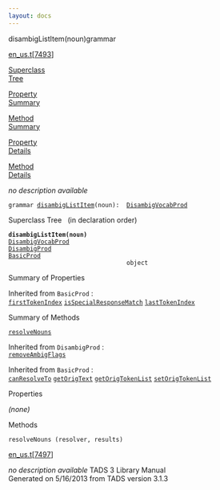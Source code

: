 ```yaml
---
layout: docs
---
```

<span class="title">disambigListItem(noun)</span><span class="type">grammar</span>

[en_us.t](../file/en_us.t.html)\[[7493](../source/en_us.t.html#7493)\]

[Superclass  
Tree](#_SuperClassTree_)

[Property  
Summary](#_PropSummary_)

[Method  
Summary](#_MethodSummary_)

[Property  
Details](#_Properties_)

[Method  
Details](#_Methods_)



*no description available*

`grammar `<span class="gramalt">[`disambigListItem`](../object/disambigListItem.html)`(noun)`</span>` :   `[`DisambigVocabProd`](../object/DisambigVocabProd.html)



<span id="_SuperClassTree_"></span>



<span class="hdln">Superclass Tree</span>   (in declaration order)



**`disambigListItem(noun)`**  
[`DisambigVocabProd`](../object/DisambigVocabProd.html)  
[`DisambigProd`](../object/DisambigProd.html)  
[`BasicProd`](../object/BasicProd.html)  
`                                 object`  
<span id="_PropSummary_"></span>



<span class="hdln">Summary of Properties</span>  


Inherited from `BasicProd` :  
[`firstTokenIndex`](../object/BasicProd.html#firstTokenIndex) [`isSpecialResponseMatch`](../object/BasicProd.html#isSpecialResponseMatch) [`lastTokenIndex`](../object/BasicProd.html#lastTokenIndex)

<span id="_MethodSummary_"></span>



<span class="hdln">Summary of Methods</span>  



[`resolveNouns`](#resolveNouns)



Inherited from `DisambigProd` :  
[`removeAmbigFlags`](../object/DisambigProd.html#removeAmbigFlags)

Inherited from `BasicProd` :  
[`canResolveTo`](../object/BasicProd.html#canResolveTo) [`getOrigText`](../object/BasicProd.html#getOrigText) [`getOrigTokenList`](../object/BasicProd.html#getOrigTokenList) [`setOrigTokenList`](../object/BasicProd.html#setOrigTokenList)

<span id="_Properties_"></span>



<span class="hdln">Properties</span>  



*(none)* <span id="_Methods_"></span>



<span class="hdln">Methods</span>  



<span id="resolveNouns"></span>

`resolveNouns (resolver, results)`

[en_us.t](../file/en_us.t.html)\[[7497](../source/en_us.t.html#7497)\]



*no description available*
TADS 3 Library Manual  
Generated on 5/16/2013 from TADS version 3.1.3


